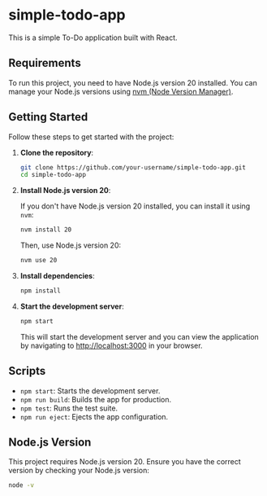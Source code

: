 # simple-todo-app

This is a simple To-Do application built with React.

## Requirements

To run this project, you need to have Node.js version 20 installed. You can manage your Node.js versions using [nvm (Node Version Manager)](https://github.com/nvm-sh/nvm).

## Getting Started

Follow these steps to get started with the project:

1. **Clone the repository**:

   ```sh
   git clone https://github.com/your-username/simple-todo-app.git
   cd simple-todo-app
   ```

2. **Install Node.js version 20**:

   If you don't have Node.js version 20 installed, you can install it using `nvm`:

   ```sh
   nvm install 20
   ```

   Then, use Node.js version 20:

   ```sh
   nvm use 20
   ```

3. **Install dependencies**:

   ```sh
   npm install
   ```

4. **Start the development server**:

   ```sh
   npm start
   ```

   This will start the development server and you can view the application by navigating to [http://localhost:3000](http://localhost:3000) in your browser.

## Scripts

- `npm start`: Starts the development server.
- `npm run build`: Builds the app for production.
- `npm test`: Runs the test suite.
- `npm run eject`: Ejects the app configuration.

## Node.js Version

This project requires Node.js version 20. Ensure you have the correct version by checking your Node.js version:

```sh
node -v
```
